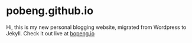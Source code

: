 # pobeng.github.io
Hi, this is my new personal blogging website, migrated from Wordpress to Jekyll. Check it out live at <a href="https://bopeng.io">bopeng.io</a>
